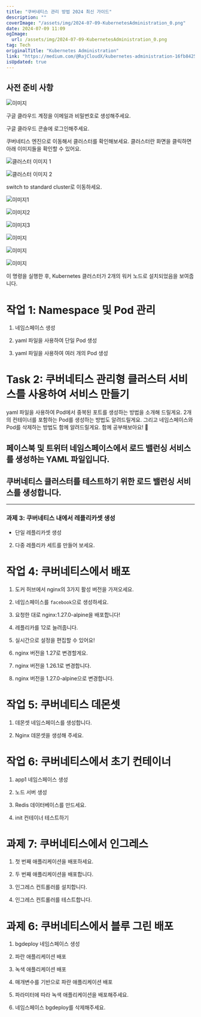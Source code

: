 ```yaml
---
title: "쿠버네티스 관리 방법 2024 최신 가이드"
description: ""
coverImage: "/assets/img/2024-07-09-KubernetesAdministration_0.png"
date: 2024-07-09 11:09
ogImage: 
  url: /assets/img/2024-07-09-KubernetesAdministration_0.png
tag: Tech
originalTitle: "Kubernetes Administration"
link: "https://medium.com/@RajCloudX/kubernetes-administration-16fb84251475"
isUpdated: true
---
```





## 사전 준비 사항

![이미지](/assets/img/2024-07-09-KubernetesAdministration_0.png)

구글 클라우드 계정을 이메일과 비밀번호로 생성해주세요.

구글 클라우드 콘솔에 로그인해주세요.

<div class="content-ad"></div>

쿠버네티스 엔진으로 이동해서 클러스터를 확인해보세요. 클러스터란 화면을 클릭하면 아래 이미지들을 확인할 수 있어요.

![클러스터 이미지 1](/assets/img/2024-07-09-KubernetesAdministration_1.png)

![클러스터 이미지 2](/assets/img/2024-07-09-KubernetesAdministration_2.png)

<div class="content-ad"></div>

switch to standard cluster로 이동하세요.

![이미지1](/assets/img/2024-07-09-KubernetesAdministration_3.png)

![이미지2](/assets/img/2024-07-09-KubernetesAdministration_4.png)

![이미지3](/assets/img/2024-07-09-KubernetesAdministration_5.png)

<div class="content-ad"></div>

![이미지](/assets/img/2024-07-09-KubernetesAdministration_6.png)

![이미지](/assets/img/2024-07-09-KubernetesAdministration_7.png)

![이미지](/assets/img/2024-07-09-KubernetesAdministration_8.png)

이 명령을 실행한 후, Kubernetes 클러스터가 2개의 워커 노드로 설치되었음을 보여줍니다.

<div class="content-ad"></div>

# 작업 1: Namespace 및 Pod 관리

1. 네임스페이스 생성

2. yaml 파일을 사용하여 단일 Pod 생성

3. yaml 파일을 사용하여 여러 개의 Pod 생성

<div class="content-ad"></div>

# Task 2: 쿠버네티스 관리형 클러스터 서비스를 사용하여 서비스 만들기

yaml 파일을 사용하여 Pod에서 중복된 포트를 생성하는 방법을 소개해 드릴게요. 2개의 컨테이너를 포함하는 Pod를 생성하는 방법도 알려드릴게요. 그리고 네임스페이스와 Pod를 삭제하는 방법도 함께 알려드릴게요. 함께 공부해보아요! 🚀

<div class="content-ad"></div>

## 페이스북 및 트위터 네임스페이스에서 로드 밸런싱 서비스를 생성하는 YAML 파일입니다.

## 쿠버네티스 클러스터를 테스트하기 위한 로드 밸런싱 서비스를 생성합니다.

---

### 과제 3: 쿠버네티스 내에서 레플리카셋 생성

- 단일 레플리카셋 생성

<div class="content-ad"></div>

2. 다중 레플리카 세트를 만들어 보세요.

# 작업 4: 쿠버네티스에서 배포

1. 도커 허브에서 nginx의 3가지 활성 버전을 가져오세요.

2. 네임스페이스를 `facebook`으로 생성하세요.

<div class="content-ad"></div>

3. 요청한 대로 nginx:1.27.0-alpine을 배포합니다!

4. 레플리카를 12로 늘려줍니다.

5. 실시간으로 설정을 편집할 수 있어요!

6. nginx 버전을 1.27로 변경할게요.

<div class="content-ad"></div>

7. nginx 버전을 1.26.1로 변경합니다.

8. nginx 버전을 1.27.0-alpine으로 변경합니다.

# 작업 5: 쿠버네티스 데몬셋

1. 데몬셋 네임스페이스를 생성합니다.

<div class="content-ad"></div>

2. Nginx 데몬셋을 생성해 주세요.

# 작업 6: 쿠버네티스에서 초기 컨테이너

1. app1 네임스페이스 생성

2. 노드 서버 생성

<div class="content-ad"></div>

3. Redis 데이터베이스를 만드세요.

4. init 컨테이너 테스트하기

# 과제 7: 쿠버네티스에서 인그레스

1. 첫 번째 애플리케이션을 배포하세요.

<div class="content-ad"></div>

2. 두 번째 애플리케이션을 배포합니다.

3. 인그레스 컨트롤러를 설치합니다.

4. 인그레스 컨트롤러를 테스트합니다.

# 과제 6: 쿠버네티스에서 블루 그린 배포

<div class="content-ad"></div>

1. bgdeploy 네임스페이스 생성

2. 파란 애플리케이션 배포

3. 녹색 애플리케이션 배포

4. 매개변수를 기반으로 파란 애플리케이션 배포

<div class="content-ad"></div>

5. 파라미터에 따라 녹색 애플리케이션을 배포해주세요.

6. 네임스페이스 bgdeploy를 삭제해주세요.